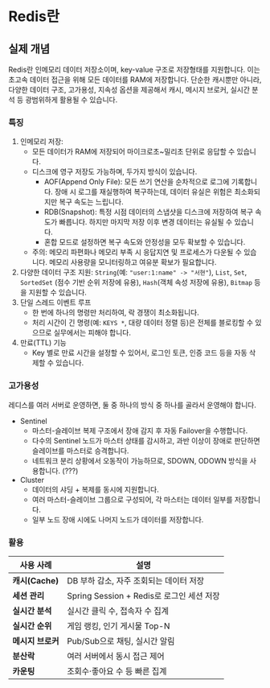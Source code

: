 # Redis란
## 실제 개념
Redis란 인메모리 데이터 저장소이며, key-value 구조로 저장형태를 지원합니다. 
이는 초고속 데이터 접근을 위해 모든 데이터를 RAM에 저장합니다.
단순한 캐시뿐만 아니라, 다양한 데이터 구조, 고가용성, 지속성 옵션을 제공해서 캐시, 메시지 브로커, 실시간 분석 등 광범위하게 활용될 수 있습니다.

### 특징
1. 인메모리 저장:
    * 모든 데이터가 RAM에 저장되어 마이크로초~밀리초 단위로 응답할 수 있습니다.
    * 디스크에 영구 저장도 가능하며, 두가지 방식이 있습니다.
        * AOF(Append Only File): 모든 쓰기 연산을 순차적으로 로그에 기록합니다. 장애 시 로그를 재실행하여 복구하는데, 데이터 유실은 위험은 최소화되지만 복구 속도는 느립니다.
        * RDB(Snapshot): 특정 시점 데이터의 스냅샷을 디스크에 저장하여 복구 속도가 빠릅니다. 하지만 마지막 저장 이후 변경 데이터는 유실될 수 있습니다.
        * 혼합 모드로 설정하면 복구 속도와 안정성을 모두 확보할 수 있습니다.
    * 주의: 메모리 파편화나 메모리 부족 시 응답지연 및 프로세스가 다운될 수 있습니다. 메모리 사용량을 모니터링하고 여유분 확보가 필요합니다.
1. 다양한 데이터 구조 지원: `String`(예: `"user:1:name" -> "서현"`), `List`, `Set`, `SortedSet` (점수 기반 순위 저장에 유용), `Hash`(객체 속성 저장에 유용), `Bitmap` 등을 지원할 수 있습니다.
1. 단일 스레드 이벤트 루프
    * 한 번에 하나의 명령만 처리하여, 락 경쟁이 최소화됩니다.
    * 처리 시간이 긴 명령(예: `KEYS *`, 대량 데이터 정렬 등)은 전체를 블로킹할 수 있으므로 실무에서는 피해야 합니다.
1. 만료(TTL) 기능
    * Key 별로 만료 시간을 설정할 수 있어서, 로그인 토큰, 인증 코드 등을 자동 삭제할 수 있습니다.

### 고가용성
레디스를 여러 서버로 운영하면, 둘 중 하나의 방식 중 하나를 골라서 운영해야 합니다. 
* Sentinel
    * 마스터-슬레이브 복제 구조에서 장애 감지 후 자동 Failover을 수행합니다.
    * 다수의 Sentinel 노드가 마스터 상태를 감시하고, 과반 이상이 장애로 판단하면 슬레이브를 마스터로 승격합니다.
    * 네트워크 분리 상황에서 오동작이 가능하므로, SDOWN, ODOWN 방식을 사용합니다. (???)
* Cluster
    * 데이터의 샤딩 + 복제를 동시에 지원합니다.
    * 여러 마스터-슬레이브 그룹으로 구성되어, 각 마스터는 데이터 일부를 저장합니다.
    * 일부 노드 장애 시에도 나머지 노드가 데이터를 저장합니다.
 

### 활용
| 사용 사례         | 설명                                |
| ------------- | --------------------------------- |
| **캐시(Cache)** | DB 부하 감소, 자주 조회되는 데이터 저장          |
| **세션 관리**     | Spring Session + Redis로 로그인 세션 저장 |
| **실시간 분석**    | 실시간 클릭 수, 접속자 수 집계                |
| **실시간 순위**    | 게임 랭킹, 인기 게시물 Top-N               |
| **메시지 브로커**   | Pub/Sub으로 채팅, 실시간 알림              |
| **분산락**       | 여러 서버에서 동시 접근 제어                  |
| **카운팅**       | 조회수·좋아요 수 등 빠른 집계                 |
